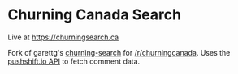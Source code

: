 # Churning Canada Search

Live at https://churningsearch.ca

Fork of garettg's [churning-search](https://github.com/garettg/churning-search) for [/r/churningcanada](https://www.reddit.com/r/churningcanada/). Uses the [pushshift.io API](https://pushshift.io/api-parameters/) to fetch comment data.
